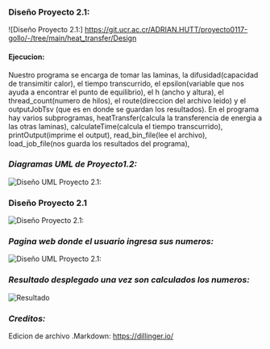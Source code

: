 ### Diseño Proyecto 2.1:
![Diseño Proyecto 2.1:] https://git.ucr.ac.cr/ADRIAN.HUTT/proyecto0117-gollo/-/tree/main/heat_transfer/Design

#### Ejecucion:
Nuestro programa se encarga de tomar las laminas, la difusidad(capacidad de transimitir calor), el tiempo transcurrido,
el epsilon(variable que nos ayuda a encontrar el punto de equilibrio), el h (ancho y altura), el thread_count(numero de hilos), el route(direccion del archivo leido) y el outputJobTsv (que es en donde se guardan los resultados). En el programa hay varios subprogramas, heatTransfer(calcula la transferencia de energia a las otras laminas), calculateTime(calcula el tiempo transcurrido), printOutput(imprime el output), read_bin_file(lee el archivo), load_job_file(nos guarda los resultados del programa), 

### _Diagramas UML de Proyecto1.2:_
![Diseño UML Proyecto 2.1:](https://git.ucr.ac.cr/ADRIAN.HUTT/proyecto0117-gollo/-/tree/main/heat_transfer/Design#diagramas-uml-de-proyecto12)

### Diseño Proyecto 2.1
![Diseño Proyecto 2.1:](https://git.ucr.ac.cr/ADRIAN.HUTT/proyecto0117-gollo/-/tree/main/heat_transfer/Design#dise%C3%B1o-proyecto-12)

### _Pagina web donde el usuario ingresa sus numeros:_
![Diseño UML Proyecto 2.1:](https://git.ucr.ac.cr/ADRIAN.HUTT/proyecto0117-gollo/-/tree/main/heat_transfer/Design#pagina-web-donde-el-usuario-ingresa-sus-numeros)
### _Resultado desplegado una vez son calculados los numeros:_
![Resultado](https://git.ucr.ac.cr/ADRIAN.HUTT/proyecto0117-gollo/-/tree/main/heat_transfer/Design#resultado-desplegado-una-vez-son-calculados-los-numeros)

### _Creditos:_

Edicion de archivo .Markdown:
https://dillinger.io/